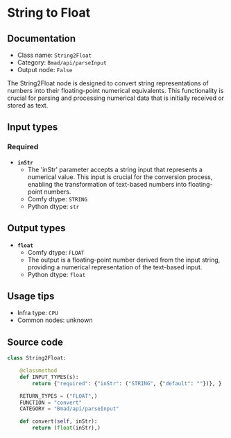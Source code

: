 # String to Float
## Documentation
- Class name: `String2Float`
- Category: `Bmad/api/parseInput`
- Output node: `False`

The String2Float node is designed to convert string representations of numbers into their floating-point numerical equivalents. This functionality is crucial for parsing and processing numerical data that is initially received or stored as text.
## Input types
### Required
- **`inStr`**
    - The 'inStr' parameter accepts a string input that represents a numerical value. This input is crucial for the conversion process, enabling the transformation of text-based numbers into floating-point numbers.
    - Comfy dtype: `STRING`
    - Python dtype: `str`
## Output types
- **`float`**
    - Comfy dtype: `FLOAT`
    - The output is a floating-point number derived from the input string, providing a numerical representation of the text-based input.
    - Python dtype: `float`
## Usage tips
- Infra type: `CPU`
- Common nodes: unknown


## Source code
```python
class String2Float:

    @classmethod
    def INPUT_TYPES(s):
        return {"required": {"inStr": ("STRING", {"default": ""})}, }

    RETURN_TYPES = ("FLOAT",)
    FUNCTION = "convert"
    CATEGORY = "Bmad/api/parseInput"

    def convert(self, inStr):
        return (float(inStr),)

```
